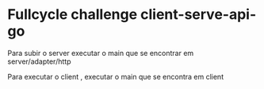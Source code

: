 # Fullcycle challenge client-serve-api-go


Para subir o server executar o main que se encontrar em server/adapter/http

Para executar o client , executar o main que se encontra em client

